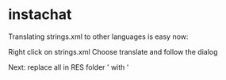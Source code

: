 # instachat 

Translating strings.xml to other languages is easy now:

Right click on strings.xml
Choose translate and follow the dialog

Next: replace all in RES folder &#39; with \'
